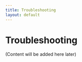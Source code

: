 ```yaml
---
title: Troubleshooting
layout: default
---
```


# Troubleshooting

(Content will be added here later)
